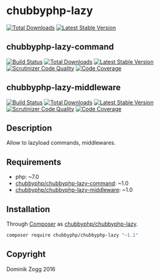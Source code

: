 # chubbyphp-lazy

[![Total Downloads](https://poser.pugx.org/chubbyphp/chubbyphp-lazy/downloads.png)](https://packagist.org/packages/chubbyphp/chubbyphp-lazy)
[![Latest Stable Version](https://poser.pugx.org/chubbyphp/chubbyphp-lazy/v/stable.png)](https://packagist.org/packages/chubbyphp/chubbyphp-lazy)

## chubbyphp-lazy-command

[![Build Status](https://api.travis-ci.org/chubbyphp/chubbyphp-lazy-command.png?branch=master)](https://travis-ci.org/chubbyphp/chubbyphp-lazy-command)
[![Total Downloads](https://poser.pugx.org/chubbyphp/chubbyphp-lazy-command/downloads.png)](https://packagist.org/packages/chubbyphp/chubbyphp-lazy-command)
[![Latest Stable Version](https://poser.pugx.org/chubbyphp/chubbyphp-lazy-command/v/stable.png)](https://packagist.org/packages/chubbyphp/chubbyphp-lazy-command)
[![Scrutinizer Code Quality](https://scrutinizer-ci.com/g/chubbyphp/chubbyphp-lazy-command/badges/quality-score.png?b=master)](https://scrutinizer-ci.com/g/chubbyphp/chubbyphp-lazy-command/?branch=master)
[![Code Coverage](https://scrutinizer-ci.com/g/chubbyphp/chubbyphp-lazy-command/badges/coverage.png?b=master)](https://scrutinizer-ci.com/g/chubbyphp/chubbyphp-lazy-command/?branch=master)

## chubbyphp-lazy-middleware

[![Build Status](https://api.travis-ci.org/chubbyphp/chubbyphp-lazy-middleware.png?branch=master)](https://travis-ci.org/chubbyphp/chubbyphp-lazy-middleware)
[![Total Downloads](https://poser.pugx.org/chubbyphp/chubbyphp-lazy-middleware/downloads.png)](https://packagist.org/packages/chubbyphp/chubbyphp-lazy-middleware)
[![Latest Stable Version](https://poser.pugx.org/chubbyphp/chubbyphp-lazy-middleware/v/stable.png)](https://packagist.org/packages/chubbyphp/chubbyphp-lazy-middleware)
[![Scrutinizer Code Quality](https://scrutinizer-ci.com/g/chubbyphp/chubbyphp-lazy-middleware/badges/quality-score.png?b=master)](https://scrutinizer-ci.com/g/chubbyphp/chubbyphp-lazy-middleware/?branch=master)
[![Code Coverage](https://scrutinizer-ci.com/g/chubbyphp/chubbyphp-lazy-middleware/badges/coverage.png?b=master)](https://scrutinizer-ci.com/g/chubbyphp/chubbyphp-lazy-middleware/?branch=master)

## Description

Allow to lazyload commands, middlewares.

## Requirements

 * php: ~7.0
 * [chubbyphp/chubbyphp-lazy-command][2]: ~1.0
 * [chubbyphp/chubbyphp-lazy-middleware][3]: ~1.0

## Installation

Through [Composer](http://getcomposer.org) as [chubbyphp/chubbyphp-lazy][1].

```sh
composer require chubbyphp/chubbyphp-lazy "~1.1"
```

[1]: https://packagist.org/packages/chubbyphp/chubbyphp-lazy
[2]: https://github.com/chubbyphp/chubbyphp-lazy-command
[3]: https://github.com/chubbyphp/chubbyphp-lazy-middleware

## Copyright

Dominik Zogg 2016
